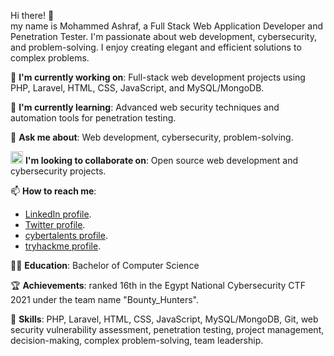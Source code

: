 Hi there! 👋 <br/>
my name is Mohammed Ashraf, a Full Stack Web Application Developer and Penetration Tester. I'm passionate about web development, cybersecurity, and problem-solving. I enjoy creating elegant and efficient solutions to complex problems.

🔭 **I'm currently working on**: Full-stack web development projects using PHP, Laravel, HTML, CSS, JavaScript, and MySQL/MongoDB.

🌱 **I'm currently learning**: Advanced web security techniques and automation tools for penetration testing.

💬 **Ask me about**: Web development, cybersecurity, problem-solving.

<img src="https://github.githubassets.com/images/icons/emoji/octocat.png" width="20px" height="20px"/> **I'm looking to collaborate on**: Open source web development and cybersecurity projects.

📫 **How to reach me**:  
- [LinkedIn profile](https://www.linkedin.com/in/0x13v/).
- [Twitter profile](https://twitter.com/0x13v).
- [cybertalents profile](https://cybertalents.com/members/0x13v/profile).
- [tryhackme profile](https://tryhackme.com/p/M0x1101).

🧑‍🎓 **Education**: Bachelor of Computer Science

🏆 **Achievements**: ranked 16th in the Egypt National Cybersecurity CTF 2021 under the team name "Bounty_Hunters".

🚀 **Skills**: PHP, Laravel, HTML, CSS, JavaScript, MySQL/MongoDB, Git, web security vulnerability assessment, penetration testing, project management, decision-making, complex problem-solving, team leadership.




<!--
**0x13v/0x13v** is a ✨ _special_ ✨ repository because its `README.md` (this file) appears on your GitHub profile.

Here are some ideas to get you started:

- 🔭 I’m currently working on ...
- 🌱 I’m currently learning ...
- 👯 I’m looking to collaborate on ...
- 🤔 I’m looking for help with ...
- 💬 Ask me about ...
- 📫 How to reach me: ...
- 😄 Pronouns: ...
- ⚡ Fun fact: ...
-->
